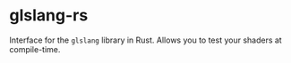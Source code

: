 # glslang-rs

Interface for the `glslang` library in Rust. Allows you to test your shaders at compile-time.
